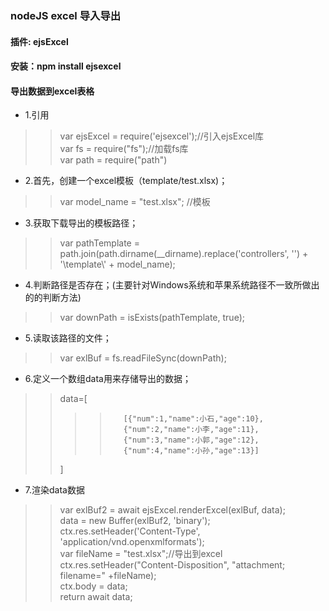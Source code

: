 ### nodeJS excel 导入导出 
#### 插件: ejsExcel
#### 安装：npm install ejsexcel

#### 导出数据到excel表格
* 1.引用
>>  var ejsExcel = require('ejsexcel');//引入ejsExcel库<br>
>>  var fs = require("fs");//加载fs库<br>
>>  var path = require("path")<br>
* 2.首先，创建一个excel模板（template/test.xlsx)；
>> var model_name = "test.xlsx"; //模板
* 3.获取下载导出的模板路径；
>> var pathTemplate = path.join(path.dirname(__dirname).replace('controllers', '') + '\\template\\' + model_name);
* 4.判断路径是否存在；(主要针对Windows系统和苹果系统路径不一致所做出的的判断方法)
>> var downPath = isExists(pathTemplate, true);
* 5.读取该路径的文件；
>> var exlBuf = fs.readFileSync(downPath);
* 6.定义一个数组data用来存储导出的数据；
>>    data=[<br>
>>>>        [{"num":1,"name":小石,"age":10},
>>>>        {"num":2,"name":小李,"age":11},
>>>>        {"num":3,"name":小郭,"age":12},
>>>>        {"num":4,"name":小孙,"age":13}]
>>    ]
* 7.渲染data数据
>>    var exlBuf2 = await ejsExcel.renderExcel(exlBuf, data);<br>
>>    data = new Buffer(exlBuf2, 'binary');<br>
>>    ctx.res.setHeader('Content-Type', 'application/vnd.openxmlformats');<br>
>>    var fileName = "test.xlsx";//导出到excel<br>
>>    ctx.res.setHeader("Content-Disposition", "attachment; filename=" +fileName);<br>
>>    ctx.body = data;<br>
>>    return await data;<br>
